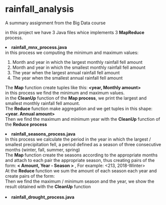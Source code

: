 # rainfall_analysis
A summary assignment from the Big Data course

in this project we have 3 Java files whice implements 3 <strong>MapReduce</strong> process.

<li><b>rainfall_mnx_process.java</b> </li>
in this process we computing the minimum and maximum values:
<ol>
  <li>Month and year in which the largest monthly rainfall fell amount</li>
  <li>Month and year in which the smallest monthly rainfall fell amount</li>
  <li>The year when the largest annual rainfall fell amount</li>
  <li>The year when the smallest annual rainfall fell amount</li>
</ol>

The <strong>Map</strong> function create tuples like this: <strong> <year, Monthly amount> </strong> <br>
in this process we find the minimum and maximum values. <br>
in the <strong>CleanUp</strong> function of the <strong>Map process</strong>, we print the largest and smallest monthly rainfall fell amount.
<br>
The <strong>Reduce</strong> function make aggregation and we get tuples in this shape: <strong><year. Annual amount></strong> <br>
Then we find the maximum and minimum year with the <strong>CleanUp</strong> function of the <strong>Reduce process</strong>

<li><b>rainfall_seasons_process.java</b> </li>
In this process we calculate the period in the year in which the largest / smallest precipitation fell, a period defined as a season of three consecutive months (winter, fall, summer, spring)<br>
The <b> Map </b> function create the seasons according to the appropriate months and attach to each pair the appropriate season, thus creating pairs of the form: <b> < Amount, Year - Season > </b> , For example: <213, 2018-Winter>
<br>
At the <b> Reduce </b> function we sum the amount of each season each year and create pairs of the form:
<Total Seasonal Amount, Year-Season> <br>
Then we find the maximum / minimum season and the year, we show the result obtained with the <strong>CleanUp</strong> function 
<br> <br>
<li><b>rainfall_drought_process.java</b> </li>
